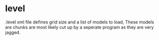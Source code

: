 # level

.level xml file defines grid size and a list of models to load,
These models are chunks are most likely cut up by a seperate program as they are very jagged.